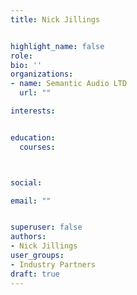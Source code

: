 ```yaml
---
title: Nick Jillings


highlight_name: false
role:
bio: ''
organizations:
- name: Semantic Audio LTD
  url: ""

interests:


education:
  courses:



social:

email: ""


superuser: false
authors:
- Nick Jillings
user_groups:
- Industry Partners
draft: true
---
```

